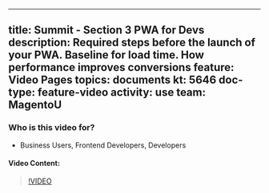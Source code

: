 
---
title: Summit - Section 3 PWA for Devs
description: Required steps before the launch of your PWA​. Baseline for load time​. How performance improves conversions
feature: Video Pages
topics: documents
kt: 5646
doc-type: feature-video
activity: use
team: MagentoU
---

### Who is this video for?

* Business Users, Frontend Developers, Developers

#### Video Content:

>[!VIDEO](https://video.tv.adobe.com/v/35717)